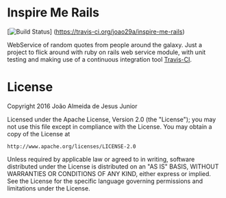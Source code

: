 # Inspire Me Rails
[![Build Status](https://travis-ci.org/joao29a/inspire-me-rails.svg?branch=master)]
(https://travis-ci.org/joao29a/inspire-me-rails)

WebService of random quotes from people around the galaxy. Just a project
to flick around with ruby on rails web service module, with unit testing
and making use of a continuous integration tool [Travis-CI](https://travis-ci.org/).

# License
Copyright 2016 João Almeida de Jesus Junior

Licensed under the Apache License, Version 2.0 (the "License");
you may not use this file except in compliance with the License.
You may obtain a copy of the License at

    http://www.apache.org/licenses/LICENSE-2.0

Unless required by applicable law or agreed to in writing, software
distributed under the License is distributed on an "AS IS" BASIS,
WITHOUT WARRANTIES OR CONDITIONS OF ANY KIND, either express or implied.
See the License for the specific language governing permissions and
limitations under the License.
